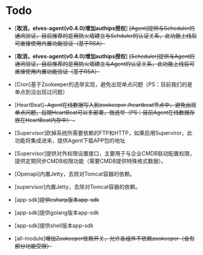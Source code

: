 # Todo

* \[**取消，elves-agent\(v0.4.0\)增加authips授权**\] ~~\[Agent\]提供与Scheduler的通讯验证，目前推荐的是用防火墙建立与Schduler的认证关系，此功能上线后可直接使用内置功能验证（基于RSA）~~

* \[**取消，elves-agent\(v0.4.0\)增加authips授权**\] ~~\[Scheduler\]提供与Agent的通讯验证，目前推荐的是用防火墙建立与Agent的认证关系，此功能上线后可直接使用内置功能验证（基于RSA）~~

* \[Cron\]基于Zookeeper的选举实现，避免出现单点问题（PS：目前我们的是单点到没出现过问题）

* \[HeartBeat\]~~~Agent在线数据写入到zookeeper /heartbeat节点中，避免出现单点问题，后期HeartBeat可以多部署，做选举（PS：目前Agent在线数据存放在HeartBeat内存中）~~~

* \[Supervisor\]砍掉系统所需要依赖的FTP和HTTP，如果启用Superviror，此功能将集成进来，提供Agent下载APP包的地址

* \[Supervisor\]提供对外权限设置接口，主要用于与企业CMDB联动配置权限，提供定期同步CMDB权限功能（需要CMDB提供特殊格式数据）。

* \[Openapi\]内置Jetty，去除对Tomcat容器的依赖。

* \[supervisor\]内置Jetty，去除对Tomcat容器的依赖。

* \[app-sdk\]~~提供csharp版本app-sdk~~

* \[app-sdk\]提供golang版本app-sdk

* \[app-sdk\]提供shell版本app-sdk

* \[all-module\]~~增加Zookeeper依赖开关，允许各组件不依赖zookeeper（会有部分功能受限）~~



